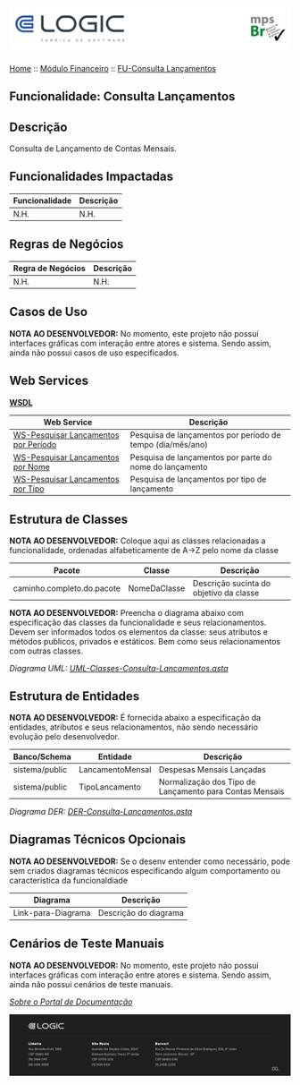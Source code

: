 # ![Cabecalho](../../ReadMe-Anexos/Cabecalho.png)

[Home](../../README.md) :: [Módulo Financeiro](../Modulo-Financeiro.md) :: [FU-Consulta Lançamentos](FU-Consulta-Lancamentos.md)

## Funcionalidade: Consulta Lançamentos

## Descrição

Consulta de Lançamento de Contas Mensais.

## Funcionalidades Impactadas

| Funcionalidade | Descrição |
|----------------|-----------|
| N.H.           | N.H.      |

## Regras de Negócios

| Regra de Negócios | Descrição |
|-------------------|-----------|
| N.H.              | N.H.      |

## Casos de Uso

**NOTA AO DESENVOLVEDOR:** No momento, este projeto não possui interfaces gráficas com interação entre atores e sistema. Sendo assim, ainda não possui casos de uso especificados.

## Web Services

**[WSDL](Web-Services/WSDL.md)**

| Web Service                                                                              | Descrição                                      |
|------------------------------------------------------------------------------------------|------------------------------------------------|
| [WS-Pesquisar Lancamentos por Período](Web-Services/WS-Pesquisar-Lancamentos-Por-Periodo.md) | Pesquisa de lançamentos por período de tempo (dia/mês/ano) |
| [WS-Pesquisar Lancamentos por Nome](Web-Services/WS-Pesquisar-Lancamentos-Por-Nome.md) | Pesquisa de lançamentos por parte do nome do lançamento |
| [WS-Pesquisar Lancamentos por Tipo](Web-Services/WS-Pesquisar-Lancamentos-Por-Tipo.md) | Pesquisa de lançamentos por tipo de lançamento |


## Estrutura de Classes

**NOTA AO DESENVOLVEDOR:** Coloque aqui as classes relacionadas a funcionalidade, ordenadas alfabeticamente de A->Z pelo nome da classe

| Pacote                     | Classe       | Descrição                               |
|----------------------------|--------------|-----------------------------------------|
| caminho.completo.do.pacote | NomeDaClasse | Descrição sucinta do objetivo da classe |

**NOTA AO DESENVOLVEDOR:** Preencha o diagrama abaixo com especificação das classes da funcionalidade e seus relacionamentos. Devem ser informados todos os elementos da classe: seus atributos e métodos publicos, privados e estáticos. Bem como seus relacionamentos com outras classes.

_Diagrama UML: [UML-Classes-Consulta-Lancamentos.asta](FU-Consulta-Lancamentos-Anexos/UML-Classes-Consulta-Lancamentos.asta)_

## Estrutura de Entidades

**NOTA AO DESENVOLVEDOR:** É fornecida abaixo a especificação da entidades, atributos e seus relacionamentos, não sendo necessário evolução pelo desenvolvedor.

| Banco/Schema   | Entidade         | Descrição                                               |
|----------------|------------------|---------------------------------------------------------|
| sistema/public | LancamentoMensal | Despesas Mensais Lançadas                               |
| sistema/public | TipoLancamento   | Normalização dos Tipo de Lançamento para Contas Mensais |

_Diagrama DER: [DER-Consulta-Lancamentos.asta](FU-Consulta-Lancamentos-Anexos/DER-Consulta-Lancamentos.asta)_

## Diagramas Técnicos Opcionais

**NOTA AO DESENVOLVEDOR:** Se o desenv entender como necessário, pode sem criados diagramas técnicos especificando algum comportamento ou característica da funcionaldiade

| Diagrama           | Descrição             |
|--------------------|-----------------------|
| Link-para-Diagrama | Descrição do diagrama |

## Cenários de Teste Manuais

**NOTA AO DESENVOLVEDOR:** No momento, este projeto não possui interfaces gráficas com interação entre atores e sistema. Sendo assim, ainda não possui cenários de teste manuais.

_[Sobre o Portal de Documentação](../../About/About.md)_


![Rodape](../../ReadMe-Anexos/Rodape.png)
